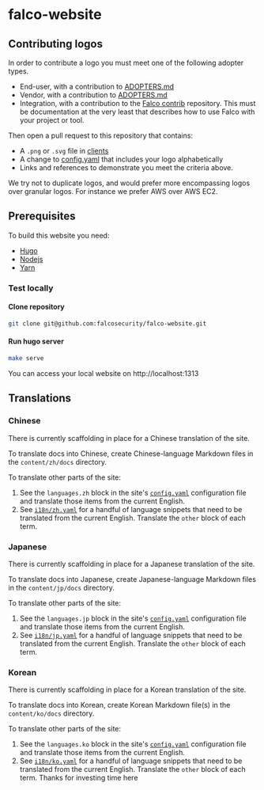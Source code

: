 # falco-website

## Contributing logos

In order to contribute a logo you must meet one of the following adopter types.

 - End-user, with a contribution to [ADOPTERS.md](https://github.com/falcosecurity/falco/blob/master/ADOPTERS.md)
 - Vendor, with a contribution to [ADOPTERS.md](https://github.com/falcosecurity/falco/blob/master/ADOPTERS.md)
 - Integration, with a contribution to the [Falco contrib](https://github.com/falcosecurity/contrib) repository. This must be documentation at the very least that describes how to use Falco with your project or tool.

Then open a pull request to this repository that contains:

 - A `.png` or `.svg` file in [clients](https://github.com/falcosecurity/falco-website/tree/master/themes/falco-fresh/static/images/logos/clients)
 - A change to [config.yaml](https://github.com/falcosecurity/falco-website/blob/master/config.yaml) that includes your logo alphabetically
 - Links and references to demonstrate you meet the criteria above.

We try not to duplicate logos, and would prefer more encompassing logos over granular logos. For instance we prefer AWS over AWS EC2.

## Prerequisites

To build this website you need:

* [Hugo](https://gohugo.io/getting-started/installing/)
* [Nodejs](https://nodejs.org/en/download/)
* [Yarn](https://yarnpkg.com/lang/en/docs/install/#windows-stable)

### Test locally

#### Clone repository

```bash
git clone git@github.com:falcosecurity/falco-website.git
```

#### Run hugo server

```bash
make serve
```

You can access your local website on http://localhost:1313

## Translations

### Chinese

There is currently scaffolding in place for a Chinese translation of the site.

To translate docs into Chinese, create Chinese-language Markdown files in the `content/zh/docs` directory.

To translate other parts of the site:

1. See the `languages.zh` block in the site's [`config.yaml`](./config.yaml) configuration file and translate those items from the current English.
1. See [`i18n/zh.yaml`](./i18n/zh.yaml) for a handful of language snippets that need to be translated from the current English. Translate the `other` block of each term.

### Japanese

There is currently scaffolding in place for a Japanese translation of the site.

To translate docs into Japanese, create Japanese-language Markdown files in the `content/jp/docs` directory.

To translate other parts of the site:

1. See the `languages.jp` block in the site's [`config.yaml`](./config.yaml) configuration file and translate those items from the current English.
1. See [`i18n/jp.yaml`](./i18n/jp.yaml) for a handful of language snippets that need to be translated from the current English. Translate the `other` block of each term.

### Korean

There is currently scaffolding in place for a Korean translation of the site.

To translate docs into Korean, create Korean Markdown file(s) in the `content/ko/docs` directory.

To translate other parts of the site:

1. See the `languages.ko` block in the site's [`config.yaml`](./config.yaml) configuration file and translate those items from the current English.
1. See [`i18n/ko.yaml`](./i18n/ko.yaml) for a handful of language snippets that need to be translated from the current English. Translate the `other` block of each term.
Thanks for investing time here
